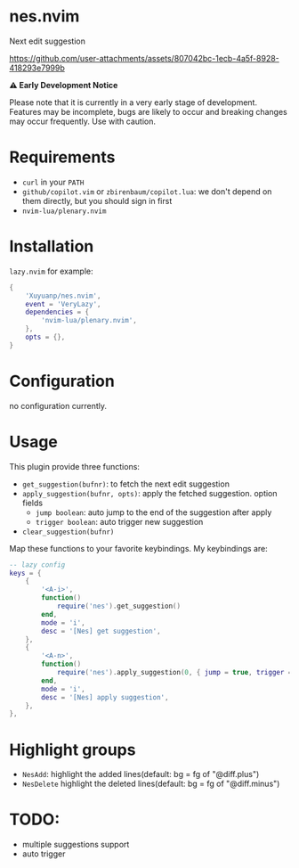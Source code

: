 # nes.nvim

Next edit suggestion

https://github.com/user-attachments/assets/807042bc-1ecb-4a5f-8928-418293e7999b

**⚠️ Early Development Notice**

Please note that it is currently in a very early stage of development.
Features may be incomplete, bugs are likely to occur and breaking changes may occur frequently. Use with caution.

# Requirements

- `curl` in your `PATH`
- `github/copilot.vim` or `zbirenbaum/copilot.lua`: we don't depend on them directly, but you should sign in first
- `nvim-lua/plenary.nvim`

# Installation

`lazy.nvim` for example:

```lua
{
    'Xuyuanp/nes.nvim',
    event = 'VeryLazy',
    dependencies = {
        'nvim-lua/plenary.nvim',
    },
    opts = {},
}

```

# Configuration

no configuration currently.

# Usage

This plugin provide three functions:

- `get_suggestion(bufnr)`: to fetch the next edit suggestion
- `apply_suggestion(bufnr, opts)`: apply the fetched suggestion. option fields
  - `jump boolean`: auto jump to the end of the suggestion after apply
  - `trigger boolean`: auto trigger new suggestion
- `clear_suggestion(bufnr)`

Map these functions to your favorite keybindings. My keybindings are:

```lua
-- lazy config
keys = {
    {
        '<A-i>',
        function()
            require('nes').get_suggestion()
        end,
        mode = 'i',
        desc = '[Nes] get suggestion',
    },
    {
        '<A-n>',
        function()
            require('nes').apply_suggestion(0, { jump = true, trigger = true })
        end,
        mode = 'i',
        desc = '[Nes] apply suggestion',
    },
},

```

# Highlight groups

- `NesAdd`: highlight the added lines(default: bg = fg of "@diff.plus")
- `NesDelete` highlight the deleted lines(default: bg = fg of "@diff.minus")

# TODO:

- multiple suggestions support
- auto trigger
